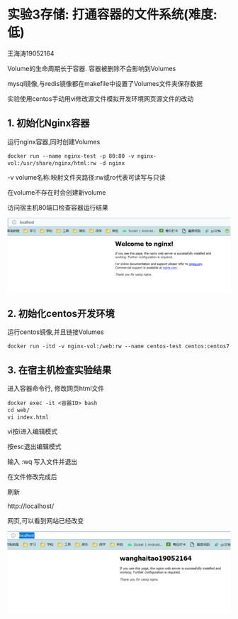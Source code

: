 # 实验3存储: 打通容器的文件系统(难度: 低)

王海涛19052164

Volume的生命周期长于容器. 容器被删除不会影响到Volumes

mysql镜像,与redis镜像都在makefile中设置了Volumes文件夹保存数据

实验使用centos手动用vi修改源文件模拟开发环境网页源文件的改动

## 1. 初始化Nginx容器

运行nginx容器,同时创建Volumes

```shell
docker run --name nginx-test -p 80:80 -v nginx-vol:/usr/share/nginx/html:rw -d nginx
```

-v volume名称:映射文件夹路径:rw或ro代表可读写与只读

在volume不存在时会创建新volume

访问宿主机80端口检查容器运行结果

![nginx验证](images/nginx验证.png)

## 2. 初始化centos开发环境

运行centos镜像,并且链接Volumes

```shell
docker run -itd -v nginx-vol:/web:rw --name centos-test centos:centos7
```

## 3. 在宿主机检查实验结果

进入容器命令行, 修改网页html文件

```shell
docker exec -it <容器ID> bash
cd web/
vi index.html
```

vi按i进入编辑模式

按esc退出编辑模式

输入 :wq 写入文件并退出

在文件修改完成后

刷新

http://localhost/

网页,可以看到网站已经改变

![nginx修改后](images/nginx修改后.png)
